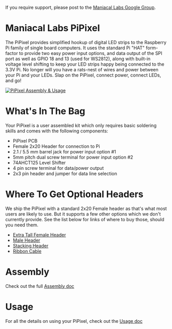 If you require support, please post to the [Maniacal Labs Google Group](https://github.com/ManiacalLabs/PiPixel/blob/master/Usage.md#data-output-options).

# Maniacal Labs PiPixel

The PiPixel provides simplified hookup of digital LED strips to the Raspberry Pi family of single board computers. It uses the standard Pi "HAT" form-factor to provide two easy power input options, and data output of the SPI port as well as GPIO 18 and 13 (used for WS2812), along with built-in voltage level shifting to keep your LED strips happy being connected to the 3.3V Pi. No longer will you have a rats-nest of wires and power between your Pi and your LEDs. Slap on the PiPixel, connect power, connect LEDs, and go!

[![PiPixel Assembly & Usage](http://img.youtube.com/vi/wtbaeGrnpRE/0.jpg)](http://www.youtube.com/watch?v=wtbaeGrnpRE)

# What's In The Bag

Your PiPixel is a user assembled kit which only requires basic soldering skills and comes with the following components:

- PiPixel PCB
- Female 2x20 Header for connection to Pi
- 2.1 / 5.5 mm barrel jack for power input option #1
- 5mm pitch dual screw terminal for power input option #2
- 74AHCT125 Level Shifter
- 4 pin screw terminal for data/power output
- 2x3 pin header and jumper for data line selection

# Where To Get Optional Headers

We ship the PiPixel with a standard 2x20 Female header as that's what most users are likely to use. But it supports a few other options which we don't currently provide. See the list below for links of where to buy those, should you need them.

- [Extra Tall Female Header](https://www.sparkfun.com/products/14017)
- [Male Header](https://www.sparkfun.com/products/14275)
- [Stacking Header](https://www.adafruit.com/product/1979)
- [Ribbon Cable](https://www.sparkfun.com/products/13028)


# Assembly

Check out the full [Assembly doc](Assembly.md)

# Usage

For all the details on using your PiPixel, check out the [Usage doc](Usage.md)
